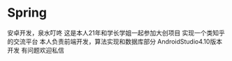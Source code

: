 # Spring
安卓开发，泉水叮咚
这是本人21年和学长学姐一起参加大创项目
实现一个类知乎的交流平台
本人负责前端开发，算法实现和数据库部分
AndroidStudio4.10版本开发
有问题欢迎私信
